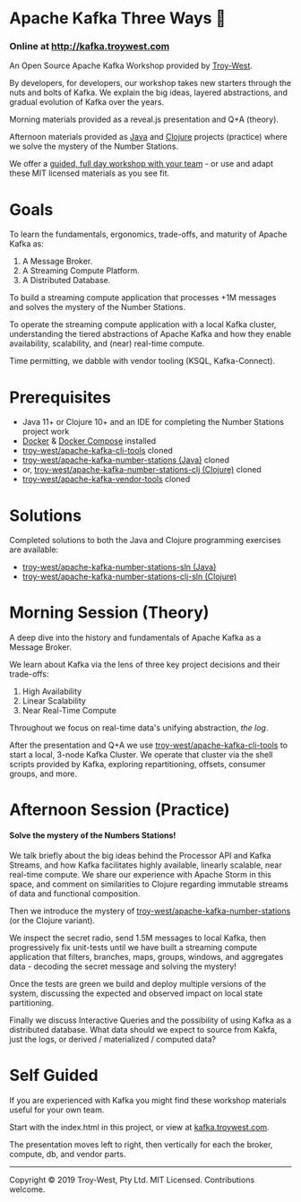 # Apache Kafka Three Ways :rocket:
### Online at http://kafka.troywest.com

An Open Source Apache Kafka Workshop provided by [Troy-West](http://www.troywest.com).

By developers, for developers, our workshop takes new starters through the nuts and bolts of Kafka. We explain the big ideas, layered abstractions, and gradual evolution of Kafka over the years.

Morning materials provided as a reveal.js presentation and Q+A (theory).

Afternoon materials provided as [Java](https://github.com/troy-west/apache-kafka-number-stations) and [Clojure](https://github.com/troy-west/apache-kafka-number-stations-clj) projects (practice) where we solve the mystery of the Number Stations.
 
We offer a [guided, full day workshop with your team](http://www.troywest.com/workshops) - or use and adapt these MIT licensed materials as you see fit.

# Goals

To learn the fundamentals, ergonomics, trade-offs, and maturity of Apache Kafka as:

 1. A Message Broker.
 2. A Streaming Compute Platform.
 3. A Distributed Database.
 
To build a streaming compute application that processes +1M messages and solves the mystery of the Number Stations.

To operate the streaming compute application with a local Kafka cluster, understanding the tiered abstractions of Apache Kafka and how they enable availability, scalability, and (near) real-time compute.

Time permitting, we dabble with vendor tooling (KSQL, Kafka-Connect).

# Prerequisites

* Java 11+ or Clojure 10+ and an IDE for completing the Number Stations project work
* [Docker](https://www.docker.com/) & [Docker Compose](https://docs.docker.com/compose/install/) installed
* [troy-west/apache-kafka-cli-tools](https://github.com/troy-west/apache-kafka-cli-tools) cloned
* [troy-west/apache-kafka-number-stations (Java)](https://github.com/troy-west/apache-kafka-number-stations) cloned
* or, [troy-west/apache-kafka-number-stations-clj (Clojure)](https://github.com/troy-west/apache-kafka-number-stations-clj) cloned
* [troy-west/apache-kafka-vendor-tools](https://github.com/troy-west/apache-kafka-vendor-tools) cloned

# Solutions

Completed solutions to both the Java and Clojure programming exercises are available:

* [troy-west/apache-kafka-number-stations-sln (Java)](https://github.com/troy-west/apache-kafka-number-stations-sln) 
* [troy-west/apache-kafka-number-stations-clj-sln (Clojure)](https://github.com/troy-west/apache-kafka-number-stations-clj-sln) 

# Morning Session (Theory)

A deep dive into the history and fundamentals of Apache Kafka as a Message Broker.

We learn about Kafka via the lens of three key project decisions and their trade-offs:

1. High Availability
2. Linear Scalability
3. Near Real-Time Compute

Throughout we focus on real-time data's unifying abstraction, *the log*.

After the presentation and Q+A we use [troy-west/apache-kafka-cli-tools](https://github.com/troy-west/apache-kafka-cli-tools) to 
start a local, 3-node Kafka Cluster. We operate that cluster via the shell scripts provided by Kafka, exploring repartitioning, offsets, consumer groups, and more.

# Afternoon Session (Practice)

#### Solve the mystery of the Numbers Stations!

We talk briefly about the big ideas behind the Processor API and Kafka Streams, and how Kafka facilitates highly available, linearly scalable, near real-time compute. We share our experience with Apache Storm in this space, and comment on similarities to Clojure regarding immutable streams of data and functional composition.

Then we introduce the mystery of 
[troy-west/apache-kafka-number-stations](https://github.com/troy-west/apache-kafka-number-stations) (or the Clojure variant).

We inspect the secret radio, send 1.5M messages to local Kafka, then progressively fix unit-tests until we have
built a streaming compute application that filters, branches, maps, groups, windows, and aggregates data - decoding the secret message and solving the mystery!

Once the tests are green we build and deploy multiple versions of the system, discussing the expected and observed impact
on local state partitioning.

Finally we discuss Interactive Queries and the possibility of using Kafka as a distributed database. What data should we expect to source from Kakfa, just the logs, or derived / materialized / computed data? 

# Self Guided

If you are experienced with Kafka you might find these workshop materials useful for your own team.

Start with the index.html in this project, or view at [kafka.troywest.com](http://kafka.troywest.com).

The presentation moves left to right, then vertically for each the broker, compute, db, and vendor parts.

----

Copyright © 2019 Troy-West, Pty Ltd. MIT Licensed. Contributions welcome.
